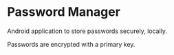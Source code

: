 # Password Manager

Android application to store passwords securely, locally.

Passwords are encrypted with a primary key.
